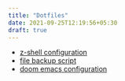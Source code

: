 ```yaml
---
title: "Dotfiles"
date: 2021-09-25T12:19:56+05:30
draft: true
---
```


- [z-shell configuration](https://github.com/suryapranav/suryapranav.github.io/blob/main/zshconfig)
- [file backup script](https://github.com/suryapranav/suryapranav.github.io/blob/main/backup.sh)
- [doom emacs configuration](https://github.com/suryapranav/suryapranav.github.io/raw/main/DOOM-EMACS-CONFIGS.tar.gz)
